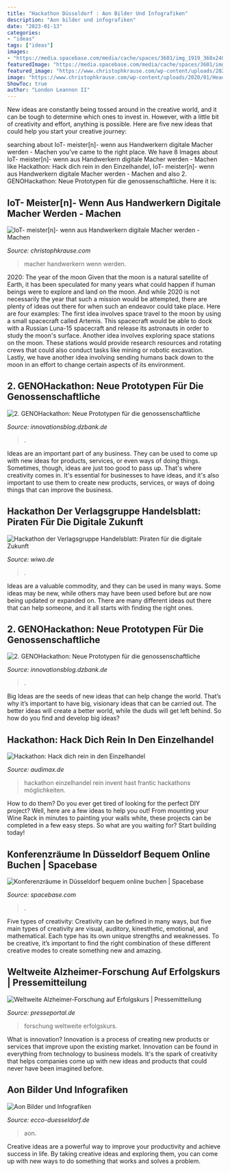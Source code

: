 ```yaml
---
title: "Hackathon Düsseldorf : Aon Bilder Und Infografiken"
description: "Aon bilder und infografiken"
date: "2023-01-13"
categories:
- "ideas"
tags: ["ideas"]
images:
- "https://media.spacebase.com/media/cache/spaces/3601/img_1919_360x240.jpg"
featuredImage: "https://media.spacebase.com/media/cache/spaces/3601/img_1919_360x240.jpg"
featured_image: "https://www.christophkrause.com/wp-content/uploads/2020/01/Header-Servicerebell-2.png"
image: "https://www.christophkrause.com/wp-content/uploads/2020/01/Header-Servicerebell-2.png"
ShowToc: true
author: "London Leannon II"
---
```



New ideas are constantly being tossed around in the creative world, and it can be tough to determine which ones to invest in. However, with a little bit of creativity and effort, anything is possible. Here are five new ideas that could help you start your creative journey:  

	

		
searching about IoT- meister[n]- wenn aus Handwerkern digitale Macher werden - Machen you've came to the right place. We have 8 Images about IoT- meister[n]- wenn aus Handwerkern digitale Macher werden - Machen like Hackathon: Hack dich rein in den Einzelhandel, IoT- meister[n]- wenn aus Handwerkern digitale Macher werden - Machen and also 2. GENOHackathon: Neue Prototypen für die genossenschaftliche. Here it is:
		
    
## IoT- Meister[n]- Wenn Aus Handwerkern Digitale Macher Werden - Machen

<img loading=lazy src="https://www.christophkrause.com/wp-content/uploads/2020/01/Header-Servicerebell-2.png" onerror="this.onerror=null;this.src='https://tse1.mm.bing.net/th?id=OIP.L1Caraa7yhNgX22G8ZGxdAHaDC&amp;pid=15.1';" alt="IoT- meister[n]- wenn aus Handwerkern digitale Macher werden - Machen">

_Source: christophkrause.com_

>macher handwerkern wenn werden. 

	

2020: The year of the moon
Given that the moon is a natural satellite of Earth, it has been speculated for many years what could happen if human beings were to explore and land on the moon. And while 2020 is not necessarily the year that such a mission would be attempted, there are plenty of ideas out there for when such an endeavor could take place. Here are four examples: 
The first idea involves space travel to the moon by using a small spacecraft called Artemis. This spacecraft would be able to dock with a Russian Luna-15 spacecraft and release its astronauts in order to study the moon's surface. 
Another idea involves exploring space stations on the moon. These stations would provide research resources and rotating crews that could also conduct tasks like mining or robotic excavation. 
Lastly, we have another idea involving sending humans back down to the moon in an effort to change certain aspects of its environment.

    
## 2. GENOHackathon: Neue Prototypen Für Die Genossenschaftliche

<img loading=lazy src="https://innovationsblog.dzbank.de/wp-content/uploads/2016/12/2.-GENOHackathon-in-Düsseldorf-2016_202-1920x1280.jpg" onerror="this.onerror=null;this.src='https://tse2.mm.bing.net/th?id=OIP.Efq75EQ5ou92EdhQVXVQBQHaE8&amp;pid=15.1';" alt="2. GENOHackathon: Neue Prototypen für die genossenschaftliche">

_Source: innovationsblog.dzbank.de_

>. 

	

Ideas are an important part of any business. They can be used to come up with new ideas for products, services, or even ways of doing things. Sometimes, though, ideas are just too good to pass up. That's where creativity comes in. It's essential for businesses to have ideas, and it's also important to use them to create new products, services, or ways of doing things that can improve the business.

    
## Hackathon Der Verlagsgruppe Handelsblatt: Piraten Für Die Digitale Zukunft

<img loading=lazy src="https://www.wiwo.de/images/das-siegerteam/13722148/3-format1001.jpg" onerror="this.onerror=null;this.src='https://tse4.mm.bing.net/th?id=OIP.QU-yfpKmPJxdJ28z15FppwHaEK&amp;pid=15.1';" alt="Hackathon der Verlagsgruppe Handelsblatt: Piraten für die digitale Zukunft">

_Source: wiwo.de_

>. 

	

Ideas are a valuable commodity, and they can be used in many ways. Some ideas may be new, while others may have been used before but are now being updated or expanded on. There are many different ideas out there that can help someone, and it all starts with finding the right ones.

    
## 2. GENOHackathon: Neue Prototypen Für Die Genossenschaftliche

<img loading=lazy src="https://innovationsblog.dzbank.de/wp-content/uploads/2016/12/2.-GENOHackathon-in-Düsseldorf-2016_019-1920x1280.jpg" onerror="this.onerror=null;this.src='https://tse4.mm.bing.net/th?id=OIP.42qgnQZvwFLWGkFrdRbB5QHaE8&amp;pid=15.1';" alt="2. GENOHackathon: Neue Prototypen für die genossenschaftliche">

_Source: innovationsblog.dzbank.de_

>. 

	

Big Ideas are the seeds of new ideas that can help change the world. That’s why it’s important to have big, visionary ideas that can be carried out. The better ideas will create a better world, while the duds will get left behind. So how do you find and develop big ideas?

    
## Hackathon: Hack Dich Rein In Den Einzelhandel

<img loading=lazy src="https://www.audimax.de/fileadmin/_processed_/9/d/csm_hackathon_it_mann_am_laptop_980c134fb8.jpg" onerror="this.onerror=null;this.src='https://tse3.mm.bing.net/th?id=OIP.OrsoKKpdgDHY4iHyuTrwigHaDZ&amp;pid=15.1';" alt="Hackathon: Hack dich rein in den Einzelhandel">

_Source: audimax.de_

>hackathon einzelhandel rein invent hast frantic hackathons möglichkeiten. 

	

How to do them?
Do you ever get tired of looking for the perfect DIY project? Well, here are a few ideas to help you out! From mounting your Wine Rack in minutes to painting your walls white, these projects can be completed in a few easy steps. So what are you waiting for? Start building today!

    
## Konferenzräume In Düsseldorf Bequem Online Buchen | Spacebase

<img loading=lazy src="https://media.spacebase.com/media/cache/spaces/3601/img_1919_360x240.jpg" onerror="this.onerror=null;this.src='https://tse2.mm.bing.net/th?id=OIP.mmm0AMT1FM871pfO2Q8kyQAAAA&amp;pid=15.1';" alt="Konferenzräume in Düsseldorf bequem online buchen | Spacebase">

_Source: spacebase.com_

>. 

	

Five types of creativity:
Creativity can be defined in many ways, but five main types of creativity are visual, auditory, kinesthetic, emotional, and mathematical. Each type has its own unique strengths and weaknesses. To be creative, it’s important to find the right combination of these different creative modes to create something new and amazing.

    
## Weltweite Alzheimer-Forschung Auf Erfolgskurs | Pressemitteilung

<img loading=lazy src="https://cache.pressmailing.net/content/3f4d97e7-d69d-4a75-aac7-4c0073ec92da/image-x?attachment=false.jpg" onerror="this.onerror=null;this.src='https://tse4.mm.bing.net/th?id=OIP.TyTRr00q8p-Vbf-Kb3HYxAEsDY&amp;pid=15.1';" alt="Weltweite Alzheimer-Forschung auf Erfolgskurs | Pressemitteilung">

_Source: presseportal.de_

>forschung weltweite erfolgskurs. 

	

What is innovation?
Innovation is a process of creating new products or services that improve upon the existing market. Innovation can be found in everything from technology to business models. It's the spark of creativity that helps companies come up with new ideas and products that could never have been imagined before.

    
## Aon Bilder Und Infografiken

<img loading=lazy src="https://ecco-duesseldorf.de/aon/bilder/files/stacks-image-39f6926.jpg" onerror="this.onerror=null;this.src='https://tse3.mm.bing.net/th?id=OIP.JSYcxq1qaL3Z6OGD-nD_WwAAAA&amp;pid=15.1';" alt="Aon Bilder und Infografiken">

_Source: ecco-duesseldorf.de_

>aon. 

	

Creative ideas are a powerful way to improve your productivity and achieve success in life. By taking creative ideas and exploring them, you can come up with new ways to do something that works and solves a problem.

